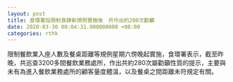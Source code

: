 ```yaml
---
layout: post
title: 食環署指限制食肆新規例實施後　共作出約280次勸籲
date: 2020-03-30 00:04:31.000000000 +08:00
categories: rthk
---
```


限制餐飲業入座人數及餐桌距離等規例星期六傍晚起實施，食環署表示，截至昨晚，共巡查3200多間餐飲業務處所，作出共約280次屬勸籲性質的提示，主要與未有為進入餐飲業務處所的顧客量度體溫，以及餐桌之間距離未符規定有關。
